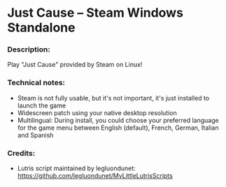 # Just Cause – Steam Windows Standalone
### Description:
Play "Just Cause" provided by Steam on Linux!
### Technical notes:
- Steam is not fully usable, but it's not important, it's just installed to launch the game
- Widescreen patch using your native desktop resolution
- Multilingual: During install, you could choose your preferred language for the game menu between English (default), French, German, Italian and Spanish
### Credits:
- Lutris script maintained by legluondunet: https://github.com/legluondunet/MyLittleLutrisScripts
